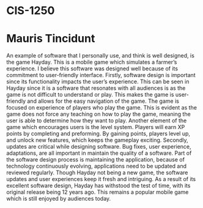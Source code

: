 # CIS-1250 
<html>

<head>
  <title>CIS*1250</title>
  <meta name="google" content="notranslate">
</head>

<body>
  <h1>Mauris Tincidunt</h1>
  <p>An example of software that I personally use, and think is well designed, is the game Hayday. This is a mobile game which simulates a farmer’s experience. I believe this software was designed well because of its commitment to user-friendly interface. Firstly, software design is important since its functionality impacts the user’s experience. This can be seen in Hayday since it is a software that resonates with all audiences is as the game is not difficult to understand or play. This makes the game is user-friendly and allows for the easy navigation of the game. The game is focused on experience of players who play the game. This is evident as the game does not force any teaching on how to play the game, meaning the user is able to determine how they want to play. Another element of the game which encourages users is the level system. Players will earn XP points by completing and preforming. By gaining points, players level up, and unlock new features, which keeps the gameplay exciting. Secondly, updates are critical while designing software. Bug fixes, user experience, adaptations, are all important in maintain the quality of a software. Part of the software design process is maintaining the application, because of technology continuously evolving, applications need to be updated and reviewed regularly. Though Hayday not being a new game, the software updates and user experiences keep it fresh and intriguing. As a result of its excellent software design, Hayday has withstood the test of time, with its original release being 12 years ago. This remains a popular mobile game which is still enjoyed by audiences today. </p>
</body>

</html>
